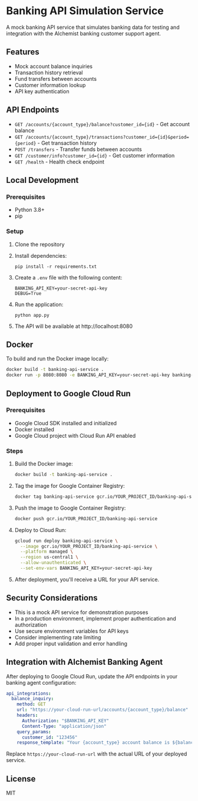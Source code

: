 # Banking API Simulation Service

A mock banking API service that simulates banking data for testing and integration with the Alchemist banking customer support agent.

## Features

- Mock account balance inquiries
- Transaction history retrieval
- Fund transfers between accounts
- Customer information lookup
- API key authentication

## API Endpoints

- `GET /accounts/{account_type}/balance?customer_id={id}` - Get account balance
- `GET /accounts/{account_type}/transactions?customer_id={id}&period={period}` - Get transaction history
- `POST /transfers` - Transfer funds between accounts
- `GET /customer/info?customer_id={id}` - Get customer information
- `GET /health` - Health check endpoint

## Local Development

### Prerequisites

- Python 3.8+
- pip

### Setup

1. Clone the repository
2. Install dependencies:
   ```
   pip install -r requirements.txt
   ```

3. Create a `.env` file with the following content:
   ```
   BANKING_API_KEY=your-secret-api-key
   DEBUG=True
   ```

4. Run the application:
   ```
   python app.py
   ```

5. The API will be available at http://localhost:8080

## Docker

To build and run the Docker image locally:

```bash
docker build -t banking-api-service .
docker run -p 8080:8080 -e BANKING_API_KEY=your-secret-api-key banking-api-service
```

## Deployment to Google Cloud Run

### Prerequisites

- Google Cloud SDK installed and initialized
- Docker installed
- Google Cloud project with Cloud Run API enabled

### Steps

1. Build the Docker image:
   ```bash
   docker build -t banking-api-service .
   ```

2. Tag the image for Google Container Registry:
   ```bash
   docker tag banking-api-service gcr.io/YOUR_PROJECT_ID/banking-api-service
   ```

3. Push the image to Google Container Registry:
   ```bash
   docker push gcr.io/YOUR_PROJECT_ID/banking-api-service
   ```

4. Deploy to Cloud Run:
   ```bash
   gcloud run deploy banking-api-service \
     --image gcr.io/YOUR_PROJECT_ID/banking-api-service \
     --platform managed \
     --region us-central1 \
     --allow-unauthenticated \
     --set-env-vars BANKING_API_KEY=your-secret-api-key
   ```

5. After deployment, you'll receive a URL for your API service.

## Security Considerations

- This is a mock API service for demonstration purposes
- In a production environment, implement proper authentication and authorization
- Use secure environment variables for API keys
- Consider implementing rate limiting
- Add proper input validation and error handling

## Integration with Alchemist Banking Agent

After deploying to Google Cloud Run, update the API endpoints in your banking agent configuration:

```yaml
api_integrations:
  balance_inquiry:
    method: GET
    url: "https://your-cloud-run-url/accounts/{account_type}/balance"
    headers:
      Authorization: "$BANKING_API_KEY"
      Content-Type: "application/json"
    query_params:
      customer_id: "123456"
    response_template: "Your {account_type} account balance is ${balance}. Last updated on {last_updated}."
```

Replace `https://your-cloud-run-url` with the actual URL of your deployed service.

## License

MIT
